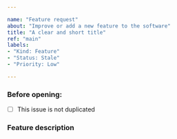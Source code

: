```yaml
---

name: "Feature request"
about: "Improve or add a new feature to the software"
title: "A clear and short title"
ref: "main"
labels:
- "Kind: Feature"
- "Status: Stale"
- "Priority: Low"

---
```


### Before opening:
<!--
Before opening, please ensure that this issue is not duplicated.
-->

- [ ] This issue is not duplicated

### Feature description
<!--
What will this feature do? Why do you want it to be added to TBlock?
-->
